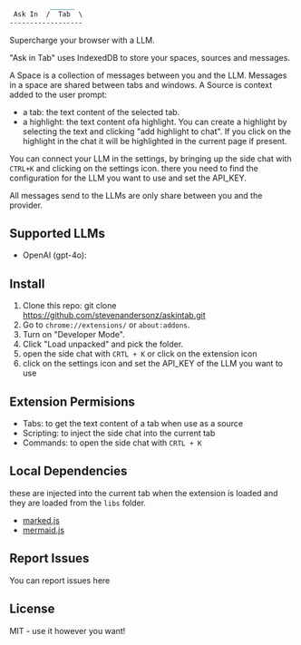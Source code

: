 ```markdown
          ______
 Ask In  /  Tab  \
------------------ 
```
Supercharge your browser with a LLM.

"Ask in Tab" uses IndexedDB to store your spaces, sources and messages. 

A Space is a collection of messages between you and the LLM. Messages in a space are shared between tabs and windows.
A Source is context added to the user prompt:
  - a tab: the text content of the selected tab.
  - a highlight: the text content ofa highlight. You can create a highlight by selecting the text and clicking "add highlight to chat". If you click on the highlight in the chat it will be highlighted in the current page if present.

You can connect your LLM in the settings, by bringing up the side chat with `CTRL+K` and clicking on the settings icon. there you need to find the configuration for the LLM you want to use and set the API_KEY.

All messages send to the LLMs are only share between you and the provider.

## Supported LLMs
- OpenAI (gpt-4o): 

## Install
1. Clone this repo: git clone https://github.com/stevenandersonz/askintab.git
2. Go to `chrome://extensions/` or `about:addons`.
3. Turn on "Developer Mode".
4. Click "Load unpacked" and pick the folder.
5. open the side chat with `CRTL + K` or click on the extension icon
6. click on the settings icon and set the API_KEY of the LLM you want to use

## Extension Permisions
- Tabs: to get the text content of a tab when use as a source 
- Scripting: to inject the side chat into the current tab
- Commands: to open the side chat with `CRTL + K`

## Local Dependencies
these are injected into the current tab when the extension is loaded and they are loaded from the `libs` folder.
- [marked.js](https://github.com/markedjs/marked)
- [mermaid.js](https://github.com/mermaid-js/mermaid)

## Report Issues
You can report issues here 

## License
MIT - use it however you want!